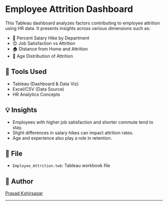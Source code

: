 # Employee Attrition Dashboard

This Tableau dashboard analyzes factors contributing to employee attrition using HR data. It presents insights across various dimensions such as:

- 💸 Percent Salary Hike by Department
- 😊 Job Satisfaction vs Attrition
- 🏠 Distance from Home and Attrition
- 👤 Age Distribution of Attrition

## 🔧 Tools Used
- Tableau (Dashboard & Data Viz)
- Excel/CSV (Data Source)
- HR Analytics Concepts

## 💡 Insights
- Employees with higher job satisfaction and shorter commute tend to stay.
- Slight differences in salary hikes can impact attrition rates.
- Age and experience also play a role in retention.

## 📁 File
- `Employee_Attrition.twb`: Tableau workbook file

## 👤 Author
[Prasad Kshirsagar](https://www.linkedin.com/in/kshirsagarprasad92)

---

